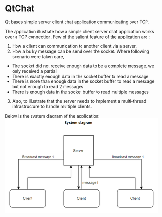 # QtChat
Qt bases simple server client chat application communicating over TCP.

The application illustrate how a simple client server chat application works over a TCP connection. Few of the salient feature of the application are :
1. How a client can communication to another client via a server.
2. How a bulky message can be send over the socket. Where following scenario were taken care,
  - The socket did not receive enough data to be a complete message, we only received a partial
  - There is exactly enough data in the socket buffer to read a message
  - There is more than enough data in the socket buffer to read a message but not enough to read 2 messages
  - There is enough data in the socket buffer to read multiple messages
3. Also, to illustrate that the server needs to implement a multi-thread infrastructure to handle multiple clients.


Below is the system diagram of the application:
![](system%20diagram.PNG)
